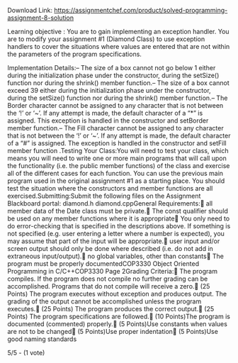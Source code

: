 Download Link: https://assignmentchef.com/product/solved-programming-assignment-8-solution
<br>
<p class="ui header product-top-header" title="Programming Assignment #8 Solved">Learning objective : You are to gain implementing an exception handler. You are to modify your assignment #1 (Diamond Class) to use exception handlers to cover the situations where values are entered that are not within the parameters of the program specifications.

Implementation Details:– The size of a box cannot not go below 1 either during the initialization phase under the constructor, during the setSize() function nor during the shrink() member function.– The size of a box cannot exceed 39 either during the initialization phase under the constructor, during the setSize() function nor during the shrink() member function.– The Border character cannot be assigned to any character that is not between the ‘!’ or ‘~’. If any attempt is made, the default character of a “*” is assigned. This exception is handled in the constructor and setBorder member function.– The Fill character cannot be assigned to any character that is not between the ‘!’ or ‘~’. If any attempt is made, the default character of a “#” is assigned. The exception is handled in the constructor and setFill member function .Testing Your Class:You will need to test your class, which means you will need to write one or more main programs that will call upon the functionality (i.e. the public member functions) of the class and exercise all of the different cases for each function. You can use the previous main program used in the original assignment #1 as a starting place. You should test the situation where the constructors and member functions are all exercised.Submitting:Submit the following files on the Assignment Blackboard portal: diamond.h diamond.cppGeneral Requirements: all member data of the Date class must be private. The const qualifier should be used on any member functions where it is appropriate You only need to do error-checking that is specified in the descriptions above. If something is not specified (e.g. user entering a letter where a number is expected), you may assume that part of the input will be appropriate. user input and/or screen output should only be done where described (i.e. do not add in extraneous input/output). no global variables, other than constants The program must be properly documentedCOP3330 Object Oriented Programming in C/C++COP3330 Page 2Grading Criteria: The program compiles. If the program does not compile no further grading can be accomplished. Programs that do not compile will receive a zero. (25 Points) The program executes without exception and produces output. The grading of the output cannot be accomplished unless the program executes. (25 Points) The program produces the correct output. (25 Points) The program specifications are followed. (10 Points)The program is documented (commented) properly. (5 Points)Use constants when values are not to be changed (5 Points)Use proper indentation (5 Points)Use good naming standards

5/5 - (1 vote)